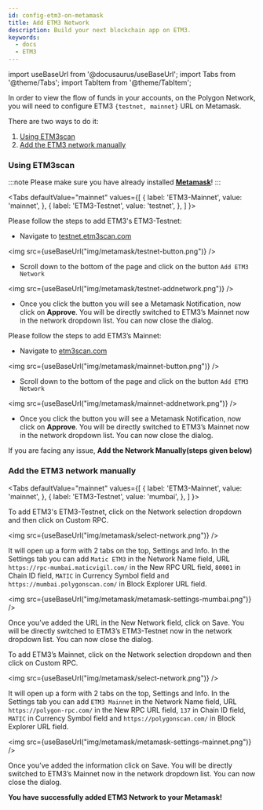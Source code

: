 ```yaml
---
id: config-etm3-on-metamask
title: Add ETM3 Network
description: Build your next blockchain app on ETM3.
keywords:
  - docs
  - ETM3
---
```


import useBaseUrl from '@docusaurus/useBaseUrl';
import Tabs from '@theme/Tabs';
import TabItem from '@theme/TabItem';

In order to view the flow of funds in your accounts, on the Polygon Network, you will need to configure ETM3 `{testnet, mainnet}` URL on Metamask.

There are two ways to do it:
1. [Using ETM3scan](/develop/metamask/config-etm3-on-metamask.md#ETM3-scan)
2. [Add the ETM3 network manually](/develop/metamask/config-polygon-on-metamask.md#add-the-polygon-network-manually)

### Using ETM3scan

:::note
Please make sure you have already installed <ins>**[Metamask](https://metamask.io/)**</ins>!
:::

<Tabs
  defaultValue="mainnet"
  values={[
    { label: 'ETM3-Mainnet', value: 'mainnet', },
    { label: 'ETM3-Testnet', value: 'testnet', },
  ]
}>

<TabItem value="testnet">

Please follow the steps to add ETM3's ETM3-Testnet:

- Navigate to [testnet.etm3scan.com](https://testnet.etm3scan.com/)

<img src={useBaseUrl("img/metamask/testnet-button.png")} />
<p></p>

- Scroll down to the bottom of the page and click on the button `Add ETM3 Network`

<img src={useBaseUrl("img/metamask/testnet-addnetwork.png")} />

- Once you click the button you will see a Metamask Notification, now click on **Approve**.
You will be directly switched to ETM3’s Mainnet now in the network dropdown list. You can now close the dialog.

</TabItem>

<TabItem value="mainnet">

Please follow the steps to add ETM3’s Mainnet:

- Navigate to [etm3scan.com](https://etm3scan.com/)

<img src={useBaseUrl("img/metamask/mainnet-button.png")} />
<p></p>

- Scroll down to the bottom of the page and click on the button `Add ETM3 Network`

<img src={useBaseUrl("img/metamask/mainnet-addnetwork.png")} />

- Once you click the button you will see a Metamask Notification, now click on **Approve**.
You will be directly switched to ETM3’s Mainnet now in the network dropdown list. You can now close the dialog.

</TabItem>

</Tabs>

If you are facing any issue, **Add the Network Manually(steps given below)**

### Add the ETM3 network manually

<Tabs
  defaultValue="mainnet"
  values={[
    { label: 'ETM3-Mainnet', value: 'mainnet', },
    { label: 'ETM3-Testnet', value: 'mumbai', },
  ]
}>

<TabItem value="mumbai">
To add ETM3's ETM3-Testnet, click on the Network selection dropdown and then click on Custom RPC.

<img src={useBaseUrl("img/metamask/select-network.png")} />

It will open up a form with 2 tabs on the top, Settings and Info. In the Settings tab you can add `Matic ETM3` in the Network Name field, URL `https://rpc-mumbai.maticvigil.com/` in the New RPC URL field, `80001` in Chain ID field, `MATIC` in Currency Symbol field and `https://mumbai.polygonscan.com/` in Block Explorer URL field.

<img src={useBaseUrl("img/metamask/metamask-settings-mumbai.png")} />

Once you’ve added the URL in the New Network field, click on Save. You will be directly switched to ETM3’s ETM3-Testnet now in the network dropdown list. You can now close the dialog.
</TabItem>

<TabItem value="mainnet">
To add ETM3’s Mainnet, click on the Network selection dropdown and then click on Custom RPC.

<img src={useBaseUrl("img/metamask/select-network.png")} />

It will open up a form with 2 tabs on the top, Settings and Info. In the Settings tab you can add `ETM3 Mainnet` in the Network Name field, URL `https://polygon-rpc.com/` in the New RPC URL field, `137` in Chain ID field, `MATIC` in Currency Symbol field and `https://polygonscan.com/` in Block Explorer URL field.

<img src={useBaseUrl("img/metamask/metamask-settings-mainnet.png")} />

Once you’ve added the information click on Save. You will be directly switched to ETM3’s Mainnet now in the network dropdown list. You can now close the dialog.
</TabItem>
</Tabs>

**You have successfully added ETM3 Network to your Metamask!**
